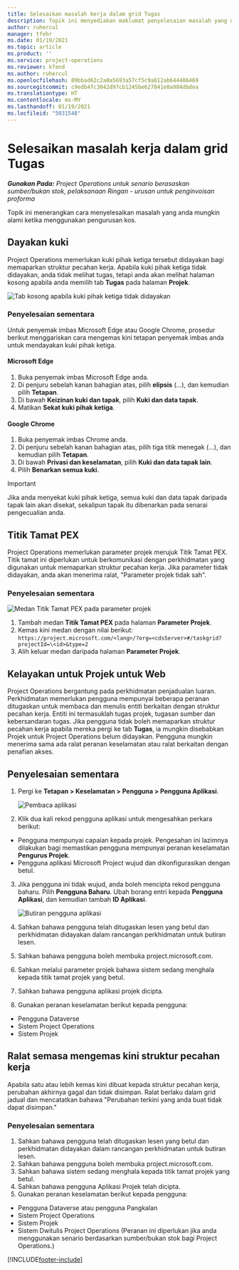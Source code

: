 ```yaml
---
title: Selesaikan masalah kerja dalam grid Tugas
description: Topik ini menyediakan maklumat penyelesaian masalah yang diperlukan apabila menggunakan grid Tugas.
author: ruhercul
manager: tfehr
ms.date: 01/19/2021
ms.topic: article
ms.product: ''
ms.service: project-operations
ms.reviewer: kfend
ms.author: ruhercul
ms.openlocfilehash: 89bbad62c2a0a5693a57cf5c9a812ab644486469
ms.sourcegitcommit: c9edb4fc3042d97cb1245be627841e0a984dbdea
ms.translationtype: HT
ms.contentlocale: ms-MY
ms.lasthandoff: 01/19/2021
ms.locfileid: "5031548"
---
```

# <a name="troubleshoot-working-in-the-task-grid"></a>Selesaikan masalah kerja dalam grid Tugas 

_**Gunakan Pada:** Project Operations untuk senario berasaskan sumber/bukan stok, pelaksanaan Ringan - urusan untuk penginvoisan proforma_

Topik ini menerangkan cara menyelesaikan masalah yang anda mungkin alami ketika menggunakan pengurusan kos.

## <a name="enable-cookies"></a>Dayakan kuki

Project Operations memerlukan kuki pihak ketiga tersebut didayakan bagi memaparkan struktur pecahan kerja. Apabila kuki pihak ketiga tidak didayakan, anda tidak melihat tugas, tetapi anda akan melihat halaman kosong apabila anda memilih tab **Tugas** pada halaman **Projek**.

![Tab kosong apabila kuki pihak ketiga tidak didayakan](media/blankschedule.png)


### <a name="workaround"></a>Penyelesaian sementara
Untuk penyemak imbas Microsoft Edge atau Google Chrome, prosedur berikut menggariskan cara mengemas kini tetapan penyemak imbas anda untuk mendayakan kuki pihak ketiga.

#### <a name="microsoft-edge"></a>Microsoft Edge

1. Buka penyemak imbas Microsoft Edge anda.
2. Di penjuru sebelah kanan bahagian atas, pilih **elipsis** (...), dan kemudian pilih **Tetapan**.
3. Di bawah **Keizinan kuki dan tapak**, pilih **Kuki dan data tapak**.
4. Matikan **Sekat kuki pihak ketiga**.

#### <a name="google-chrome"></a>Google Chrome

1. Buka penyemak imbas Chrome anda.
2. Di penjuru sebelah kanan bahagian atas, pilih tiga titik menegak (...), dan kemudian pilih **Tetapan**.
3. Di bawah **Privasi dan keselamatan**, pilih **Kuki dan data tapak lain**.
4. Pilih **Benarkan semua kuki**.

> [!IMPORTANT]
> Jika anda menyekat kuki pihak ketiga, semua kuki dan data tapak daripada tapak lain akan disekat, sekalipun tapak itu dibenarkan pada senarai pengecualian anda.

## <a name="pex-endpoint"></a>Titik Tamat PEX

Project Operations memerlukan parameter projek merujuk Titik Tamat PEX. Titik tamat ini diperlukan untuk berkomunikasi dengan perkhidmatan yang digunakan untuk memaparkan struktur pecahan kerja. Jika parameter tidak didayakan, anda akan menerima ralat, "Parameter projek tidak sah". 

### <a name="workaround"></a>Penyelesaian sementara
 ![Medan Titik Tamat PEX pada parameter projek](media/projectparameter.png)

1. Tambah medan **Titik Tamat PEX** pada halaman **Parameter Projek**.
2. Kemas kini medan dengan nilai berikut: `https://project.microsoft.com/<lang>/?org=<cdsServer>#/taskgrid?projectId=\<id>&type=2`
3. Alih keluar medan daripada halaman **Parameter Projek**.

## <a name="privileges-for-project-for-the-web"></a>Kelayakan untuk Projek untuk Web

Project Operations bergantung pada perkhidmatan penjadualan luaran. Perkhidmatan memerlukan pengguna mempunyai beberapa peranan ditugaskan untuk membaca dan menulis entiti berkaitan dengan struktur pecahan kerja. Entiti ini termasuklah tugas projek, tugasan sumber dan kebersandaran tugas. Jika pengguna tidak boleh memaparkan struktur pecahan kerja apabila mereka pergi ke tab **Tugas**, ia mungkin disebabkan Projek untuk Project Operations belum didayakan. Pengguna mungkin menerima sama ada ralat peranan keselamatan atau ralat berkaitan dengan penafian akses.


## <a name="workaround"></a>Penyelesaian sementara

1. Pergi ke **Tetapan > Keselamatan > Pengguna > Pengguna Aplikasi**.  

   ![Pembaca aplikasi](media/applicationuser.jpg)
   
2. Klik dua kali rekod pengguna aplikasi untuk mengesahkan perkara berikut:

 - Pengguna mempunyai capaian kepada projek. Pengesahan ini lazimnya dilakukan bagi memastikan pengguna mempunyai peranan keselamatan **Pengurus Projek**.
 - Pengguna aplikasi Microsoft Project wujud dan dikonfigurasikan dengan betul.
 
3. Jika pengguna ini tidak wujud, anda boleh mencipta rekod pengguna baharu. Pilih **Pengguna Baharu**. Ubah borang entri kepada **Pengguna Aplikasi**, dan kemudian tambah **ID Aplikasi**.

   ![Butiran pengguna aplikasi](media/applicationuserdetails.jpg)

4. Sahkan bahawa pengguna telah ditugaskan lesen yang betul dan perkhidmatan didayakan dalam rancangan perkhidmatan untuk butiran lesen.
5. Sahkan bahawa pengguna boleh membuka project.microsoft.com.
6. Sahkan melalui parameter projek bahawa sistem sedang menghala kepada titik tamat projek yang betul.
7. Sahkan bahawa pengguna aplikasi projek dicipta.
8. Gunakan peranan keselamatan berikut kepada pengguna:

  - Pengguna Dataverse
  - Sistem Project Operations
  - Sistem Projek

## <a name="error-when-updating-the-work-breakdown-structure"></a>Ralat semasa mengemas kini struktur pecahan kerja

Apabila satu atau lebih kemas kini dibuat kepada struktur pecahan kerja, perubahan akhirnya gagal dan tidak disimpan. Ralat berlaku dalam grid jadual dan mencatatkan bahawa "Perubahan terkini yang anda buat tidak dapat disimpan."

### <a name="workaround"></a>Penyelesaian sementara

1. Sahkan bahawa pengguna telah ditugaskan lesen yang betul dan perkhidmatan didayakan dalam rancangan perkhidmatan untuk butiran lesen.
2. Sahkan bahawa pengguna boleh membuka project.microsoft.com.
3. Sahkan bahawa sistem sedang menghala kepada titik tamat projek yang betul.
4. Sahkan bahawa pengguna Aplikasi Projek telah dicipta.
5. Gunakan peranan keselamatan berikut kepada pengguna:
  
  - Pengguna Dataverse atau pengguna Pangkalan
  - Sistem Project Operations
  - Sistem Projek
  - Sistem Dwitulis Project Operations (Peranan ini diperlukan jika anda menggunakan senario berdasarkan sumber/bukan stok bagi Project Operations.)


[!INCLUDE[footer-include](../includes/footer-banner.md)]